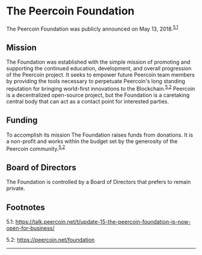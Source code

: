 # The Peercoin Foundation

The Peercoin Foundation was publicly announced on May 13, 2018.<sup>[5.1](#footnote-5.1)</sup>

## Mission

The Foundation was established with the simple mission of promoting and supporting the continued education, development, and overall progression of the Peercoin project. It seeks to empower future Peercoin team members by providing the tools necessary to perpetuate Peercoin's long standing reputation for bringing world-first innovations to the Blockchain.<sup>[5.2](#footnote-5.2)</sup>  Peercoin is a decentralized open-source project, but the Foundation is a caretaking central body that can act as a contact point for interested parties.

## Funding

To accomplish its mission The Foundation raises funds from donations.  It is a non-profit and works within the budget set by the generosity of the Peercoin community.<sup>[5.2](#footnote-5.2)</sup>

## Board of Directors

The Foundation is controlled by a Board of Directors that prefers to remain private.

## Footnotes

<a id="footnote-5.1">5.1</a>: https://talk.peercoin.net/t/update-15-the-peercoin-foundation-is-now-open-for-business/

<a id="footnote-5.2">5.2</a>: https://peercoin.net/foundation

---
